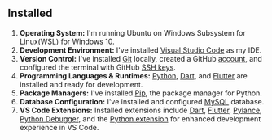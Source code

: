 ## Installed
1. **Operating System:** I'm running Ubuntu on Windows Subsystem for Linux(WSL) for Windows 10.
2. **Development Environment:** I've installed [Visual Studio Code](https://github.com/Powerlearnproject/se-assignment-1-setting-up-your-developer-environment-kev065/blob/main/images/vscode/vscode.png) as my IDE.
3. **Version Control:** I've installed [Git](https://github.com/Powerlearnproject/se-assignment-1-setting-up-your-developer-environment-kev065/blob/main/images/git/git-version.png) locally, created a GitHub [account](https://github.com/kev065), and configured the terminal with GitHub [SSH keys](https://github.com/Powerlearnproject/se-assignment-1-setting-up-your-developer-environment-kev065/blob/main/images/github-ssh/github-ssh.png).
4. **Programming Languages & Runtimes:** [Python](https://github.com/Powerlearnproject/se-assignment-1-setting-up-your-developer-environment-kev065/blob/main/images/python/python-version.png), [Dart](https://github.com/Powerlearnproject/se-assignment-1-setting-up-your-developer-environment-kev065/blob/main/images/dart/dart.png), and [Flutter](https://github.com/Powerlearnproject/se-assignment-1-setting-up-your-developer-environment-kev065/blob/main/images/flutter/version.png) are installed and ready for development.
5. **Package Managers:** I've installed [Pip](https://github.com/Powerlearnproject/se-assignment-1-setting-up-your-developer-environment-kev065/blob/main/images/pip/pip.png), the package manager for Python.
6. **Database Configuration:** I've installed and configured [MySQL](https://github.com/Powerlearnproject/se-assignment-1-setting-up-your-developer-environment-kev065/blob/main/images/mysql-steps/4.png) database.
7. **VS Code Extensions:** Installed extensions include [Dart](https://github.com/Powerlearnproject/se-assignment-1-setting-up-your-developer-environment-kev065/blob/main/images/dart/dart-extension.png), [Flutter](https://github.com/Powerlearnproject/se-assignment-1-setting-up-your-developer-environment-kev065/blob/main/images/flutter/flutter-extension.png), [Pylance](https://github.com/Powerlearnproject/se-assignment-1-setting-up-your-developer-environment-kev065/blob/main/images/python/pylance.png), [Python Debugger](https://github.com/Powerlearnproject/se-assignment-1-setting-up-your-developer-environment-kev065/blob/main/images/python/python-debugger.png), and the [Python extension](https://github.com/Powerlearnproject/se-assignment-1-setting-up-your-developer-environment-kev065/blob/main/images/python/python-extension.png) for enhanced development experience in VS Code.
